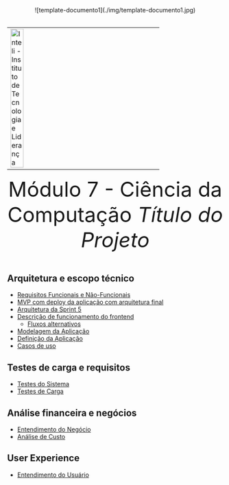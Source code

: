 <center>
![template-documento1](./img/template-documento1.jpg)
</center>
<table>
<tr>
<table>
<tr>
<td><a href= "https://www.inteli.edu.br/"><img src="./img/inteli-logo.png" alt="Inteli - Instituto de Tecnologia e Liderança" border="0" width="30%"></a>
</td>
</tr>
</table>

<font size="+12"><center>
Módulo 7 - Ciência da Computação
*Título do Projeto*
</center></font>

## Arquitetura e escopo técnico
* [Requisitos Funcionais e Não-Funcionais](./requisitos.md)
* [MVP com deploy da aplicação com arquitetura final](./mvp_arquitetura_final.md)
* [Arquitetura da Sprint 5](./arquitetura_sprint5.md)
* [Descrição de funcionamento do frontend](./descricao_de_funcionamento_do_frontend.md)
    * [Fluxos alternativos](./fluxos_alternativos.md)
* [Modelagem da Aplicação](./modelagem.md)
* [Definição da Aplicação](./definição_da_aplicação.md) 
* [Casos de uso](./casos_de_uso.md)

## Testes de carga e requisitos
* [Testes do Sistema](./testes_sistema.md)
* [Testes de Carga](./relatorio_tecnico.md)

## Análise financeira e negócios
* [Entendimento do Negócio](./entendimento_negocio.md)
* [Análise de Custo](./analise_custo.md)

## User Experience
* [Entendimento do Usuário](./entendimento_usuario.md)
